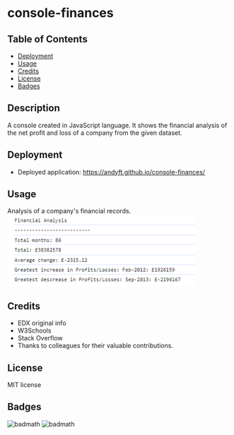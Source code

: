 # console-finances

## Table of Contents

- [Deployment](#deployment)
- [Usage](#usage)
- [Credits](#credits)
- [License](#license)
- [Badges](#badges)

## Description

A console created in JavaScript language. It shows the financial analysis of the net profit and loss of a company from the given dataset.

## Deployment

- Deployed application: https://andyft.github.io/console-finances/

## Usage

Analysis of a company's financial records. </br>
![navigation bar](https://github.com/AndyFt/console-finances/blob/main/images/result_screenshot.png)

## Credits

- EDX original info</br>
- W3Schools</br>
- Stack Overflow</br>
- Thanks to colleagues for their valuable contributions.

## License

MIT license

## Badges
![badmath](https://img.shields.io/badge/HTML-6.4-blue)
![badmath](https://img.shields.io/badge/JavaScript-93.6-orange)